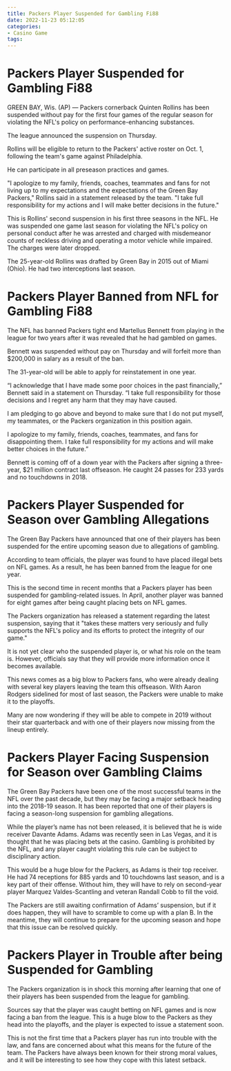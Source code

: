 ```yaml
---
title: Packers Player Suspended for Gambling Fi88
date: 2022-11-23 05:12:05
categories:
- Casino Game
tags:
---
```



#  Packers Player Suspended for Gambling Fi88

GREEN BAY, Wis. (AP) ― Packers cornerback Quinten Rollins has been suspended without pay for the first four games of the regular season for violating the NFL's policy on performance-enhancing substances.

The league announced the suspension on Thursday.

Rollins will be eligible to return to the Packers' active roster on Oct. 1, following the team's game against Philadelphia.

He can participate in all preseason practices and games.

"I apologize to my family, friends, coaches, teammates and fans for not living up to my expectations and the expectations of the Green Bay Packers," Rollins said in a statement released by the team. "I take full responsibility for my actions and I will make better decisions in the future."

This is Rollins' second suspension in his first three seasons in the NFL. He was suspended one game last season for violating the NFL's policy on personal conduct after he was arrested and charged with misdemeanor counts of reckless driving and operating a motor vehicle while impaired. The charges were later dropped.

The 25-year-old Rollins was drafted by Green Bay in 2015 out of Miami (Ohio). He had two interceptions last season.

#  Packers Player Banned from NFL for Gambling Fi88

The NFL has banned Packers tight end Martellus Bennett from playing in the league for two years after it was revealed that he had gambled on games.

Bennett was suspended without pay on Thursday and will forfeit more than $200,000 in salary as a result of the ban.

The 31-year-old will be able to apply for reinstatement in one year.

“I acknowledge that I have made some poor choices in the past financially,” Bennett said in a statement on Thursday. “I take full responsibility for those decisions and I regret any harm that they may have caused.

I am pledging to go above and beyond to make sure that I do not put myself, my teammates, or the Packers organization in this position again.

I apologize to my family, friends, coaches, teammates, and fans for disappointing them. I take full responsibility for my actions and will make better choices in the future.”



Bennett is coming off of a down year with the Packers after signing a three-year, $21 million contract last offseason. He caught 24 passes for 233 yards and no touchdowns in 2018.

#  Packers Player Suspended for Season over Gambling Allegations

The Green Bay Packers have announced that one of their players has been suspended for the entire upcoming season due to allegations of gambling.

According to team officials, the player was found to have placed illegal bets on NFL games. As a result, he has been banned from the league for one year.

This is the second time in recent months that a Packers player has been suspended for gambling-related issues. In April, another player was banned for eight games after being caught placing bets on NFL games.

The Packers organization has released a statement regarding the latest suspension, saying that it "takes these matters very seriously and fully supports the NFL's policy and its efforts to protect the integrity of our game."

It is not yet clear who the suspended player is, or what his role on the team is. However, officials say that they will provide more information once it becomes available.

This news comes as a big blow to Packers fans, who were already dealing with several key players leaving the team this offseason. With Aaron Rodgers sidelined for most of last season, the Packers were unable to make it to the playoffs.

Many are now wondering if they will be able to compete in 2019 without their star quarterback and with one of their players now missing from the lineup entirely.

#  Packers Player Facing Suspension for Season over Gambling Claims

The Green Bay Packers have been one of the most successful teams in the NFL over the past decade, but they may be facing a major setback heading into the 2018-19 season. It has been reported that one of their players is facing a season-long suspension for gambling allegations.

While the player’s name has not been released, it is believed that he is wide receiver Davante Adams. Adams was recently seen in Las Vegas, and it is thought that he was placing bets at the casino. Gambling is prohibited by the NFL, and any player caught violating this rule can be subject to disciplinary action.

This would be a huge blow for the Packers, as Adams is their top receiver. He had 74 receptions for 885 yards and 10 touchdowns last season, and is a key part of their offense. Without him, they will have to rely on second-year player Marquez Valdes-Scantling and veteran Randall Cobb to fill the void.

The Packers are still awaiting confirmation of Adams’ suspension, but if it does happen, they will have to scramble to come up with a plan B. In the meantime, they will continue to prepare for the upcoming season and hope that this issue can be resolved quickly.

#  Packers Player in Trouble after being Suspended for Gambling

The Packers organization is in shock this morning after learning that one of their players has been suspended from the league for gambling.

Sources say that the player was caught betting on NFL games and is now facing a ban from the league. This is a huge blow to the Packers as they head into the playoffs, and the player is expected to issue a statement soon.

This is not the first time that a Packers player has run into trouble with the law, and fans are concerned about what this means for the future of the team. The Packers have always been known for their strong moral values, and it will be interesting to see how they cope with this latest setback.